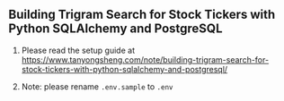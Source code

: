 ## Building Trigram Search for Stock Tickers with Python SQLAlchemy and PostgreSQL

1. Please read the setup guide at https://www.tanyongsheng.com/note/building-trigram-search-for-stock-tickers-with-python-sqlalchemy-and-postgresql/

2. Note: please rename `.env.sample` to `.env`
